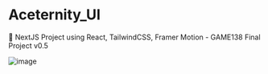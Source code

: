 # Aceternity_UI
🚀 NextJS Project using React, TailwindCSS, Framer Motion - GAME138 Final Project v0.5

 ![image](https://github.com/vtonu/Aceternity_UI/assets/56773210/482198ed-deca-43d6-a16a-d401f0ed6a96)
